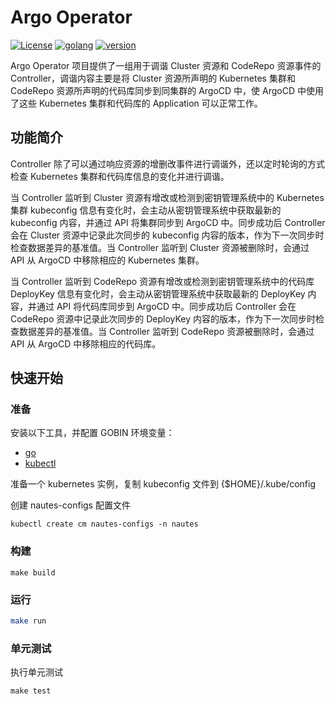 # Argo Operator
[![License](https://img.shields.io/badge/License-Apache%202.0-blue.svg)](https://opensource.org/licenses/Apache-2.0)
[![golang](https://img.shields.io/badge/golang-v1.20.0-brightgreen)](https://go.dev/doc/install)
[![version](https://img.shields.io/badge/version-v0.3.6-green)]()

Argo Operator 项目提供了一组用于调谐 Cluster 资源和 CodeRepo 资源事件的 Controller，调谐内容主要是将 Cluster 资源所声明的 Kubernetes 集群和 CodeRepo 资源所声明的代码库同步到同集群的 ArgoCD 中，使 ArgoCD 中使用了这些 Kubernetes 集群和代码库的 Application 可以正常工作。

## 功能简介

Controller 除了可以通过响应资源的增删改事件进行调谐外，还以定时轮询的方式检查 Kubernetes 集群和代码库信息的变化并进行调谐。

当 Controller 监听到 Cluster 资源有增改或检测到密钥管理系统中的 Kubernetes 集群 kubeconfig 信息有变化时，会主动从密钥管理系统中获取最新的 kubeconfig 内容，并通过 API 将集群同步到 ArgoCD 中。同步成功后 Controller 会在 Cluster 资源中记录此次同步的 kubeconfig 内容的版本，作为下一次同步时检查数据差异的基准值。当 Controller 监听到 Cluster 资源被删除时，会通过 API 从 ArgoCD 中移除相应的 Kubernetes 集群。

当 Controller 监听到 CodeRepo 资源有增改或检测到密钥管理系统中的代码库 DeployKey 信息有变化时，会主动从密钥管理系统中获取最新的 DeployKey 内容，并通过 API 将代码库同步到 ArgoCD 中。同步成功后 Controller 会在 CodeRepo 资源中记录此次同步的 DeployKey 内容的版本，作为下一次同步时检查数据差异的基准值。当 Controller 监听到 CodeRepo 资源被删除时，会通过 API 从 ArgoCD 中移除相应的代码库。

## 快速开始

### 准备

安装以下工具，并配置 GOBIN 环境变量：

- [go](https://golang.org/dl/)
- [kubectl](https://kubernetes.io/docs/tasks/tools/)

准备一个 kubernetes 实例，复制 kubeconfig 文件到 {$HOME}/.kube/config

创建 nautes-configs 配置文件

```
kubectl create cm nautes-configs -n nautes
```

### 构建

```
make build
```

### 运行

```bash
make run
```

### 单元测试

执行单元测试

```shell
make test
```

